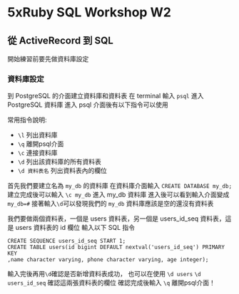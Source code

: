 # 5xRuby SQL Workshop W2

## 從 ActiveRecord 到 SQL

開始練習前要先做資料庫設定

### 資料庫設定

到 PostgreSQL 的介面建立資料庫和資料表
在 terminal 輸入 `psql` 進入 PostgreSQL 資料庫
進入 psql 介面後有以下指令可以使用

常用指令說明:
* `\l` 列出資料庫
* `\q` 離開psql介面
* `\c` 連接資料庫
* `\d` 列出該資料庫的所有資料表
* `\d 資料表名`  列出資料表內的欄位

首先我們要建立名為 `my_db` 的資料庫
在資料庫介面輸入 `CREATE DATABASE my_db;`
建立完成後可以輸入 `\c my_db` 進入 my_db 資料庫
進入後可以看到輸入介面變成`my_db=#`
接著輸入` \d `可以發現我們的 `my_db` 資料庫應該是空的還沒有資料表


我們要做兩個資料表，一個是 users 資料表，另一個是 users_id_seq 資料表，這是 users 資料表的 id 欄位
輸入以下 SQL 指令
```
CREATE SEQUENCE users_id_seq START 1;
CREATE TABLE users(id bigint DEFAULT nextval('users_id_seq') PRIMARY KEY
,name character varying, phone character varying, age integer);
```
輸入完後再用` \d `確認是否新增資料表成功，
也可以在使用 `\d users` `\d users_id_seq` 確認這兩張資料表的欄位
確認完成後輸入 `\q` 離開psql介面！
